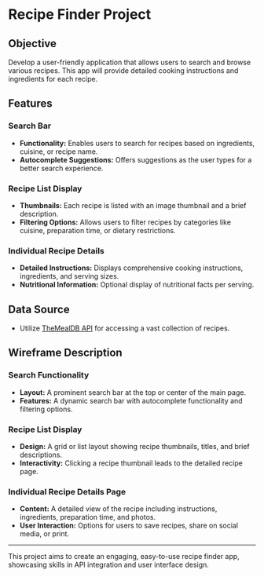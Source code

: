 # Recipe Finder Project

## Objective
Develop a user-friendly application that allows users to search and browse various recipes. This app will provide detailed cooking instructions and ingredients for each recipe.

## Features

### Search Bar
- **Functionality:** Enables users to search for recipes based on ingredients, cuisine, or recipe name.
- **Autocomplete Suggestions:** Offers suggestions as the user types for a better search experience.

### Recipe List Display
- **Thumbnails:** Each recipe is listed with an image thumbnail and a brief description.
- **Filtering Options:** Allows users to filter recipes by categories like cuisine, preparation time, or dietary restrictions.

### Individual Recipe Details
- **Detailed Instructions:** Displays comprehensive cooking instructions, ingredients, and serving sizes.
- **Nutritional Information:** Optional display of nutritional facts per serving.

## Data Source
- Utilize [TheMealDB API](https://www.themealdb.com/api.php) for accessing a vast collection of recipes.

## Wireframe Description

### Search Functionality
- **Layout:** A prominent search bar at the top or center of the main page.
- **Features:** A dynamic search bar with autocomplete functionality and filtering options.

### Recipe List Display
- **Design:** A grid or list layout showing recipe thumbnails, titles, and brief descriptions.
- **Interactivity:** Clicking a recipe thumbnail leads to the detailed recipe page.

### Individual Recipe Details Page
- **Content:** A detailed view of the recipe including instructions, ingredients, preparation time, and photos.
- **User Interaction:** Options for users to save recipes, share on social media, or print.

---

This project aims to create an engaging, easy-to-use recipe finder app, showcasing skills in API integration and user interface design.
